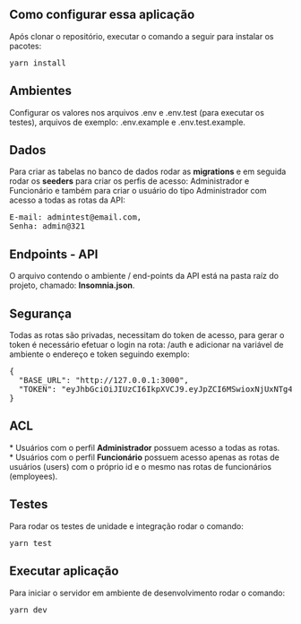 ## Como configurar essa aplicação
<p>Após clonar o repositório, executar o comando a seguir para instalar os pacotes:</p>
<pre>
yarn install
</pre>

## Ambientes
<p>Configurar os valores nos arquivos .env e .env.test (para executar os testes), arquivos de exemplo: .env.example e .env.test.example.</p>

## Dados
<p>Para criar as tabelas no banco de dados rodar as <b>migrations</b> e em seguida rodar os <b>seeders</b> para criar os perfis de acesso: Administrador e Funcionário e também para criar o usuário do tipo Administrador com acesso a todas as rotas da API:</p>
<pre>
E-mail: admintest@email.com,
Senha: admin@321
</pre>

## Endpoints - API
<p>O arquivo contendo o ambiente / end-points da API está na pasta raíz do projeto, chamado: <b>Insomnia.json</b>.</p>

## Segurança
<p>Todas as rotas são privadas, necessitam do token de acesso, para gerar o token é necessário efetuar o login na rota: /auth e adicionar na variável de ambiente o endereço e token seguindo exemplo:</p>
<pre>
{
  "BASE_URL": "http://127.0.0.1:3000",
  "TOKEN": "eyJhbGciOiJIUzCI6IkpXVCJ9.eyJpZCI6MSwioxNjUxNTg4OTcyfQ.Y24Tf2CpGrYtm-BGy1oTxbng6ou19SFy0JY"
}
</pre>

## ACL
<p>
* Usuários com o perfil <b>Administrador</b> possuem acesso a todas as rotas. <br>
* Usuários com o perfil <b>Funcionário</b> possuem acesso apenas as rotas de usuários (users) com o próprio id e o mesmo nas rotas de funcionários (employees).</p>

## Testes
<p>Para rodar os testes de unidade e integração rodar o comando:</p>
<pre>yarn test</pre>

## Executar aplicação
<p>Para iniciar o servidor em ambiente de desenvolvimento rodar o comando:</p>
<pre>yarn dev</pre>
